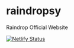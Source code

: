 # raindropsy
Raindrop Official Website

[![Netlify Status](https://api.netlify.com/api/v1/badges/71711a86-69f1-432d-8508-898e6aee8371/deploy-status)](https://app.netlify.com/sites/raindropsy/deploys)
